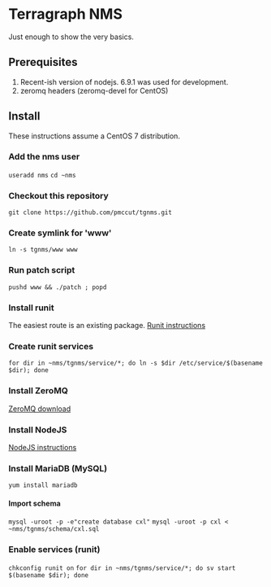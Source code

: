 # Terragraph NMS
Just enough to show the very basics.

## Prerequisites
1. Recent-ish version of nodejs. 6.9.1 was used for development.
2. zeromq headers (zeromq-devel for CentOS)

## Install
These instructions assume a CentOS 7 distribution.
### Add the nms user
`useradd nms`
`cd ~nms`
### Checkout this repository
`git clone https://github.com/pmccut/tgnms.git`
### Create symlink for 'www'
`ln -s tgnms/www www`
### Run patch script
`pushd www && ./patch ; popd`
### Install runit
The easiest route is an existing package.
[Runit instructions](https://packagecloud.io/imeyer/runit/packages/el/7/runit-2.1.1-7.el7.centos.x86_64.rpm?page=2)
### Create runit services
`for dir in ~nms/tgnms/service/*; do ln -s $dir /etc/service/$(basename $dir); done`
### Install ZeroMQ
[ZeroMQ download](http://zeromq.org/intro:get-the-software)
### Install NodeJS
[NodeJS instructions](https://nodejs.org/en/download/package-manager/#enterprise-linux-and-fedora)
### Install MariaDB (MySQL)
`yum install mariadb`
#### Import schema
`mysql -uroot -p -e"create database cxl"`
`mysql -uroot -p cxl < ~nms/tgnms/schema/cxl.sql`
### Enable services (runit)
`chkconfig runit on`
`for dir in ~nms/tgnms/service/*; do sv start $(basename $dir); done`
